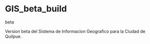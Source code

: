 GIS_beta_build
==============

beta 

Version beta del Sistema de Informacion Geografico para la Ciudad de Quilpue.
